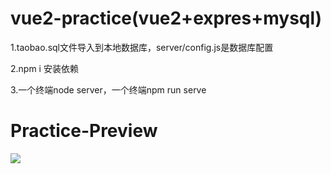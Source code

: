 # vue2-practice(vue2+expres+mysql)

1.taobao.sql文件导入到本地数据库，server/config.js是数据库配置

2.npm i 安装依赖

3.一个终端node server，一个终端npm run serve

# Practice-Preview

<img src="https://jsd.onmicrosoft.cn/gh/yumao-iu/Vue2-Practice/src/assets/images/banner1.jpg">
